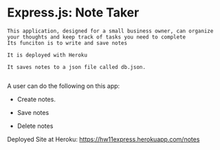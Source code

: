 # Express.js: Note Taker


```
This application, designed for a small business owner, can organize your thoughts and keep track of tasks you need to complete
Its funciton is to write and save notes

It is deployed with Heroku

It saves notes to a json file called db.json.


```

A user can do the following on this app:

* Create notes.

* Save notes

* Delete notes


Deployed Site at Heroku:
https://hw11express.herokuapp.com/notes
